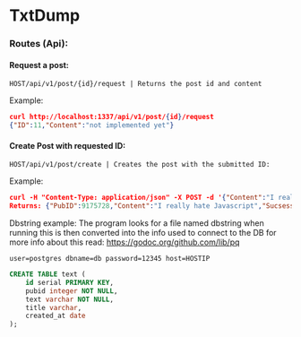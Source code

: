 # TxtDump


### Routes (Api):

#### Request a post:
```
HOST/api/v1/post/{id}/request | Returns the post id and content 
```
Example:
```json
curl http://localhost:1337/api/v1/post/{id}/request
{"ID":11,"Content":"not implemented yet"}
```
#### Create Post with requested ID:

```
HOST/api/v1/post/create | Creates the post with the submitted ID:
```
Example:
```json
curl -H "Content-Type: application/json" -X POST -d '{"Content":"I really hate javascript"}' http://localhost:1337/api/v1/post/create 
Returns: {"PubID":9175728,"Content":"I really hate Javascript","Sucsess":true,"Time":""}
```

Dbstring example:
The program looks for a file named dbstring when running this is then converted into the info used to connect to the DB for more info about this read: https://godoc.org/github.com/lib/pq
```
user=postgres dbname=db password=12345 host=HOSTIP
```

```SQL
CREATE TABLE text (
    id serial PRIMARY KEY,
    pubid integer NOT NULL,
    text varchar NOT NULL,
    title varchar,
    created_at date
);
```